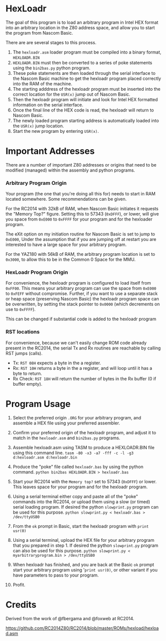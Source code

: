 # HexLoadr
The goal of this program is to load an arbitrary program in Intel HEX format into an arbitrary location in the Z80 address space, and allow you to start the program from Nascom Basic.

There are are several stages to this process.
1. The `hexloadr.asm` loader program must be compiled into a binary format, `HEXLOADR.BIN`
2. `HEXLOADR.BIN` must then be converted to a series of poke statements using the `bin2bas.py` python program.
3. These poke statements are then loaded through the serial interface to the Nascom Basic machine to get the hexloadr program placed correctly into the RAM of the machine.
4. The starting adddress of the hexloadr program must be inserted into the correct location for the `USR(x)` jump out of Nascom Basic.
5. Then the hexloadr program will initiate and look for Intel HEX formatted information on the serial interface.
6. Once the final line of the HEX code is read, the hexloadr will return to Nascom Basic.
7. The newly loaded program starting address is automatically loaded into the `USR(x)` jump location.
8. Start the new program by entering `USR(x)`.
    
# Important Addresses

There are a number of important Z80 addresses or origins that need to be modified (managed) within the assembly and python programs.

### Arbitrary Program Origin

Your program (the one that you're doing all this for) needs to start in RAM located somewhere. Some recommendations can be given.

For the RC2014 with 32kB of RAM, when Nascom Basic initiates it requests the "Memory Top?" figure. Setting this to 57343 (`0xDFFF`), or lower, will give you space from `0xE000` to `0xFFFF` for your program and for the hexloader program.

The eXit option on my initiation routine for Nascom Basic is set to jump to `0xE000`, Under the assumption that if you are jumping off at restart you are interested to have a large space for your arbitrary program.

For the YAZ180 with 56kB of RAM, the arbitrary program location is set to `0x3000`, to allow this to be in the Common 0 Space for the MMU.


### HexLoadr Program Origin

For convenience, the hexloadr program is configured to load itself from `0xFF00`. This means your arbitrary program can use the space from `0xE000` to `0xFEFF` without compromise. Further, if you want to use a separate stack or heap space (preserving Nascom Basic) the hexloadr program space can be overwritten, by setting the stack pointer to `0x0000` (which decrements on use to `0xFFFF`).

This can be changed if substantial code is added to the hexloadr program

### RST locations

For convenience, because we can't easily change ROM code already present in the RC2014, the serial Tx and Rx routines are reachable by calling RST jumps (calls).

* Tx: `RST 08H` expects a byte in the a register.
* Rx: `RST 10H` returns a byte in the a register, and will loop until it has a byte to return.
* Rx Check: `RST 18H` will return the number of bytes in the Rx buffer (0 if buffer empty).

# Program Usage

1. Select the preferred origin `.ORG` for your arbitrary program, and assemble a HEX file using your preferred assembler.
2. Confirm your preferred origin of the hexloadr program, and adjust it to match in the `hexloadr.asm` and `bin2bas.py` programs.
3. Assemble hexloadr.asm using TASM to produce a HEXLOADR.BIN file using this command line. `tasm -80 -x3 -a7 -fff -c -l -g3 d:hexloadr.asm d:hexloadr.bin`

4. Produce the "poke" file called `hexloadr.bas` by using the python command. `python bin2bas HEXLOADR.BIN > hexloadr.bas`

5. Start your RC2014 with the `Memory top?` set to 57343 (`0xDFFF`) or lower. This leaves space for your program and for the hexloadr program.
6. Using a serial terminal either copy and paste all of the "poke" commands into the RC2014, or upload them using a slow (or timed) serial loading program. If desired the python `slowprint.py` program can be used for this purpose. `python slowprint.py < hexloadr.bas > /dev/ttyUSB0`

7. From the `ok` prompt in Basic, start the hexloadr program with `print usr(0)`
8. Using a serial terminal, upload the HEX file for your arbitrary program that you prepared in step 1. If desired the python `slowprint.py` program can also be used for this purpose. `python slowprint.py < myarbitraryprogram.bin > /dev/ttyUSB0`

9. When hexloadr has finished, and you are back at the Basic `ok` prompt start your arbitrary program using '`print usr(0)`, or other variant if you have parameters to pass to your program.
10. Profit.

# Credits

Derived from the work of @fbergama and @foxweb at RC2014.

https://github.com/RC2014Z80/RC2014/blob/master/ROMs/hexload/hexload.asm



